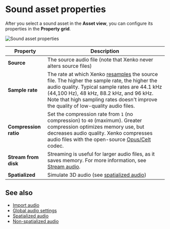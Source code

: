 # Sound asset properties
After you select a sound asset in the **Asset view**, you can configure its properties in the **Property grid**.

![Sound asset properties](media/audio-asset-properties.png)

| Property | Description
|----------|----------
| **Source** | The source audio file (note that Xenko never alters source files)
|**Sample rate** | The rate at which Xenko [resamples](https://en.wikipedia.org/wiki/Sampling_(signal_processing)#Sampling_rate) the source file. The higher the sample rate, the higher the audio quality. Typical sample rates are 44.1 kHz (44,100 Hz), 48 kHz, 88.2 kHz, and 96 kHz. Note that high sampling rates doesn't improve the quality of low-quality audio files.       
| **Compression ratio** | Set the compression rate from `1` (no compression) to `40` (maximum). Greater compression optimizes memory use, but decreases audio quality. Xenko compresses audio files with the open-source [Opus/Celt](https://en.wikipedia.org/wiki/CELT) codec.
| **Stream from disk** | Streaming is useful for larger audio files, as it saves memory. For more information, see [Stream audio](stream-audio.md).
| **Spatialized**  | Simulate 3D audio (see [spatialized audio](spatialized-audio.md))

## See also
* [Import audio](import-audio.md)
* [Global audio settings](global-audio-settings.md)
* [Spatialized audio](spatialized-audio.md)
* [Non-spatialized audio](non-spatialized-audio.md)